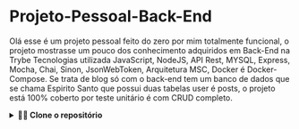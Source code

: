 # Projeto-Pessoal-Back-End

Olá esse é um projeto pessoal feito do zero por mim totalmente funcional, o projeto mostrasse um pouco dos conhecimento adquiridos em Back-End na Trybe Tecnologias utilizada JavaScript, NodeJS, API Rest, MYSQL, Express, Mocha, Chai,  Sinon, JsonWebToken, Arquitetura MSC, Docker é Docker-Compose. Se trata de blog só com o back-end tem um banco de dados que se chama Espirito Santo que possui duas tabelas user é posts, o projeto está 100% coberto por teste unitário é com CRUD completo.
<details>

---
  
  <summary><strong>👨‍💻 Clone o repositório</strong></summary><br />

1. Clone o repositório
  * `git clone git@github.com:franciley45/Projeto-pessoal.git`.
  * Entre na pasta do repositório que você acabou de clonar:
    * `cd Projeto-pessoal`
    * `cd exercise-dog-image`
2. Instale as dependências 
  * `npm install` 
  <br />
  <summary>👨‍💻 Deploy Railway link de acesso</summary><br />
* https://projeto-pessoal-production.up.railway.app
